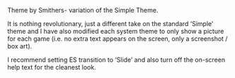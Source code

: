Theme by Smithers- variation of the Simple Theme.

It is nothing revolutionary, just a different take on the standard ‘Simple’ theme and I have also modified each system theme to only show a picture for each game (i.e. no extra text appears on the screen, only a screenshot / box art).

I recommend setting ES transition to ‘Slide’ and also turn off the on-screen help text for the cleanest look.